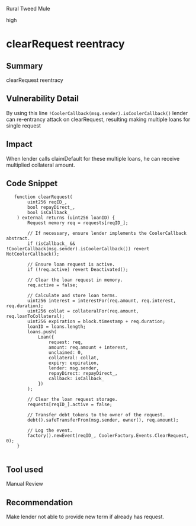 Rural Tweed Mule

high

# clearRequest reentracy

## Summary
clearRequest reentracy

## Vulnerability Detail
By using this line
`!CoolerCallback(msg.sender).isCoolerCallback()`
lender can re-entrancy attack on clearRequest, resulting making multiple loans for single request

## Impact
When lender calls claimDefault for these multiple loans, he can receive multiplied collateral amount.

## Code Snippet
```solidity
   function clearRequest(
        uint256 reqID_,
        bool repayDirect_,
        bool isCallback_
    ) external returns (uint256 loanID) {
        Request memory req = requests[reqID_];

        // If necessary, ensure lender implements the CoolerCallback abstract.
        if (isCallback_ && !CoolerCallback(msg.sender).isCoolerCallback()) revert NotCoolerCallback();

        // Ensure loan request is active. 
        if (!req.active) revert Deactivated();

        // Clear the loan request in memory.
        req.active = false;

        // Calculate and store loan terms.
        uint256 interest = interestFor(req.amount, req.interest, req.duration);
        uint256 collat = collateralFor(req.amount, req.loanToCollateral);
        uint256 expiration = block.timestamp + req.duration;
        loanID = loans.length;
        loans.push(
            Loan({
                request: req,
                amount: req.amount + interest,
                unclaimed: 0,
                collateral: collat,
                expiry: expiration,
                lender: msg.sender,
                repayDirect: repayDirect_,
                callback: isCallback_
            })
        );

        // Clear the loan request storage.
        requests[reqID_].active = false;

        // Transfer debt tokens to the owner of the request.
        debt().safeTransferFrom(msg.sender, owner(), req.amount);

        // Log the event.
        factory().newEvent(reqID_, CoolerFactory.Events.ClearRequest, 0);
    }


```
## Tool used

Manual Review

## Recommendation
Make lender not able to provide new term if already has request.
